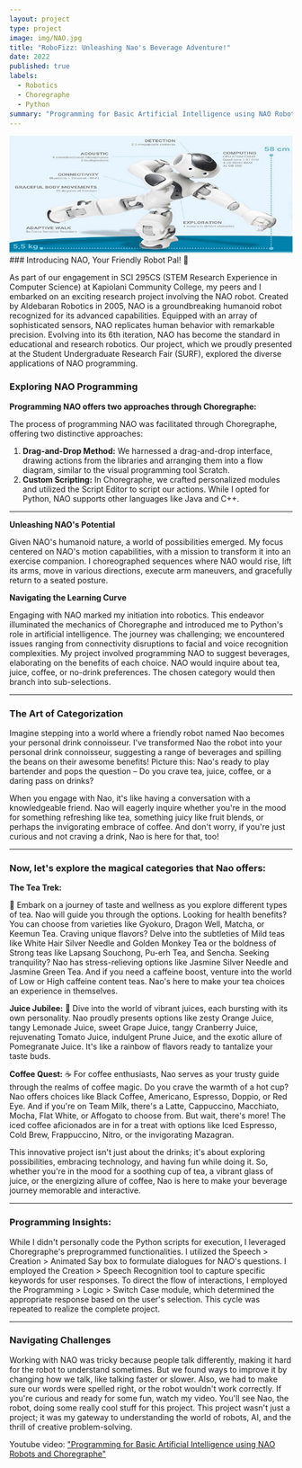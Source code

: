 ```yaml
---
layout: project
type: project
image: img/NAO.jpg
title: "RoboFizz: Unleashing Nao's Beverage Adventure!"
date: 2022
published: true
labels:
  - Robotics
  - Choregraphe
  - Python
summary: "Programming for Basic Artificial Intelligence using NAO Robots and Choregraphe"
---
```


<div class="text-center p-4"><img class="img-fluid" src="../img/naoBanner.jpg" ></div>
### Introducing NAO, Your Friendly Robot Pal! 🤖

As part of our engagement in SCI 295CS (STEM Research Experience in Computer Science) at Kapiolani Community College, my peers and I embarked on an exciting research project involving the NAO robot. Created by Aldebaran Robotics in 2005, NAO is a groundbreaking humanoid robot recognized for its advanced capabilities. Equipped with an array of sophisticated sensors, NAO replicates human behavior with remarkable precision. Evolving into its 6th iteration, NAO has become the standard in educational and research robotics. Our project, which we proudly presented at the Student Undergraduate Research Fair (SURF), explored the diverse applications of NAO programming.


### Exploring NAO Programming 
**Programming NAO offers two approaches through Choregraphe:**

The process of programming NAO was facilitated through Choregraphe, offering two distinctive approaches:
1. **Drag-and-Drop Method:** We harnessed a drag-and-drop interface, drawing actions from the libraries and arranging them into a flow diagram, similar to the visual programming tool Scratch.
2. **Custom Scripting:** In Choregraphe, we crafted personalized modules and utilized the Script Editor to script our actions. While I opted for Python, NAO supports other languages like Java and C++.

---
**Unleashing NAO's Potential**

Given NAO's humanoid nature, a world of possibilities emerged. My focus centered on NAO's motion capabilities, with a mission to transform it into an exercise companion. I choreographed sequences where NAO would rise, lift its arms, move in various directions, execute arm maneuvers, and gracefully return to a seated posture.


 
**Navigating the Learning Curve**

Engaging with NAO marked my initiation into robotics. This endeavor illuminated the mechanics of Choregraphe and introduced me to Python's role in artificial intelligence. The journey was challenging; we encountered issues ranging from connectivity disruptions to facial and voice recognition complexities. My project involved programming NAO to suggest beverages, elaborating on the benefits of each choice. NAO would inquire about tea, juice, coffee, or no-drink preferences. The chosen category would then branch into sub-selections.

---

### **The Art of Categorization** 


Imagine stepping into a world where a friendly robot named Nao becomes your personal drink connoisseur. I've transformed Nao the robot into your personal drink connoisseur, suggesting a range of beverages and spilling the beans on their awesome benefits! Picture this: Nao's ready to play bartender and pops the question – Do you crave tea, juice, coffee, or a daring pass on drinks?

When you engage with Nao, it's like having a conversation with a knowledgeable friend. Nao will eagerly inquire whether you're in the mood for something refreshing like tea, something juicy like fruit blends, or perhaps the invigorating embrace of coffee. And don't worry, if you're just curious and not craving a drink, Nao is here for that, too!

--- 

### Now, let's explore the magical categories that Nao offers:
**The Tea Trek:** 


🍵 Embark on a journey of taste and wellness as you explore different types of tea. Nao will guide you through the options. Looking for health benefits? You can choose from varieties like Gyokuro, Dragon Well, Matcha, or Keemun Tea. Craving unique flavors? Delve into the subtleties of Mild teas like White Hair Silver Needle and Golden Monkey Tea or the boldness of Strong teas like Lapsang Souchong, Pu-erh Tea, and Sencha. Seeking tranquility? Nao has stress-relieving options like Jasmine Silver Needle and Jasmine Green Tea. And if you need a caffeine boost, venture into the world of Low or High caffeine content teas. Nao's here to make your tea choices an experience in themselves.

**Juice Jubilee:**
🍹 Dive into the world of vibrant juices, each bursting with its own personality. Nao proudly presents options like zesty Orange Juice, tangy Lemonade Juice, sweet Grape Juice, tangy Cranberry Juice, rejuvenating Tomato Juice, indulgent Prune Juice, and the exotic allure of Pomegranate Juice. It's like a rainbow of flavors ready to tantalize your taste buds.

**Coffee Quest:**
☕ For coffee enthusiasts, Nao serves as your trusty guide through the realms of coffee magic. Do you crave the warmth of a hot cup? Nao offers choices like Black Coffee, Americano, Espresso, Doppio, or Red Eye. And if you're on Team Milk, there's a Latte, Cappuccino, Macchiato, Mocha, Flat White, or Affogato to choose from. But wait, there's more! The iced coffee aficionados are in for a treat with options like Iced Espresso, Cold Brew, Frappuccino, Nitro, or the invigorating Mazagran.


This innovative project isn't just about the drinks; it's about exploring possibilities, embracing technology, and having fun while doing it. So, whether you're in the mood for a soothing cup of tea, a vibrant glass of juice, or the energizing allure of coffee, Nao is here to make your beverage journey memorable and interactive.

---

### Programming Insights: 
While I didn't personally code the Python scripts for execution, I leveraged Choregraphe's preprogrammed functionalities. I utilized the Speech > Creation > Animated Say box to formulate dialogues for NAO's questions. I employed the Creation > Speech Recognition tool to capture specific keywords for user responses. To direct the flow of interactions, I employed the Programming > Logic > Switch Case module, which determined the appropriate response based on the user's selection. This cycle was repeated to realize the complete project.

---

### Navigating Challenges 
Working with NAO was tricky because people talk differently, making it hard for the robot to understand sometimes. But we found ways to improve it by changing how we talk, like talking faster or slower. Also, we had to make sure our words were spelled right, or the robot wouldn't work correctly.
If you're curious and ready for some fun, watch my video. You'll see Nao, the robot, doing some really cool stuff for this project. This project wasn't just a project; it was my gateway to understanding the world of robots, AI, and the thrill of creative problem-solving.

  Youtube video: <a href = "https://www.youtube.com/watch?v=hreQpa4dhlA">  "Programming for Basic Artificial Intelligence using NAO Robots and Choregraphe"</a>


